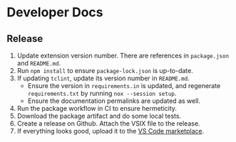 # Developer Docs

## Release

1) Update extension version number. There are references in `package.json` and
`README.md`.
1) Run `npm install` to ensure `package-lock.json` is up-to-date.
1) If updating `tclint`, update its version number in `README.md`.
    - Ensure the version in `requirements.in` is updated, and regenerate
    `requirements.txt` by running `nox --session setup`.
    - Ensure the documentation permalinks are updated as well.
1) Run the package workflow in CI to ensure hermeticity.
1) Download the package artifact and do some local tests.
1) Create a release on Github. Attach the VSIX file to the release.
1) If everything looks good, upload it to the [VS Code marketplace][marketplace].

[marketplace]: https://marketplace.visualstudio.com/manage/publishers/nmoroze
